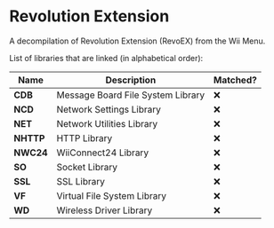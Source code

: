 Revolution Extension
====================
A decompilation of Revolution Extension (RevoEX) from the Wii Menu.  

List of libraries that are linked (in alphabetical order):

|   Name    |             Description           |      Matched?      |
|-----------|-----------------------------------|--------------------|
| **CDB**   | Message Board File System Library | :x: |
| **NCD**   | Network Settings Library          | :x: |
| **NET**   | Network Utilities Library         | :x: |
| **NHTTP** | HTTP Library                      | :x: |
| **NWC24** | WiiConnect24 Library              | :x: |
| **SO**    | Socket Library                    | :x: |
| **SSL**   | SSL Library                       | :x: |
| **VF**    | Virtual File System Library       | :x: |
| **WD**    | Wireless Driver Library           | :x: |
